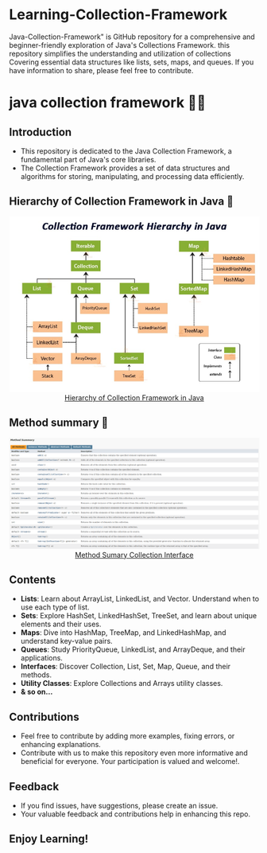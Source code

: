 # Learning-Collection-Framework
Java-Collection-Framework" is GitHub repository for a comprehensive and beginner-friendly exploration of Java's Collections Framework.  this repository simplifies the understanding and utilization of collections Covering essential data structures like lists, sets, maps, and queues. If you have information to share, please feel free to contribute.
# java collection framework 🚀💫
## Introduction
- This repository is dedicated to the Java Collection Framework, a fundamental part of Java's core libraries.
- The Collection Framework provides a set of data structures and algorithms for storing, manipulating, and processing data efficiently.

## Hierarchy of Collection Framework in Java 🚀
<p align="center">
<img src="./assets/image/collection-framework-her.png"><br>
<a href="https://data-flair.training/blogs/collection-framework-in-java/">Hierarchy of Collection Framework in Java </a>
</p>

## Method summary 🚀
<p align="center">
<img src="./assets/image/cfw-methods.png" alt="List interface hierarchy Java"><br>
<a href="https://docs.oracle.com/en/java/javase/17/docs/api/java.base/java/util/Collection.html">Method Sumary Collection Interface</a>
</p>


## Contents
- **Lists**: Learn about ArrayList, LinkedList, and Vector. Understand when to use each type of list.
- **Sets**: Explore HashSet, LinkedHashSet, TreeSet, and learn about unique elements and their uses.
- **Maps**: Dive into HashMap, TreeMap, and LinkedHashMap, and understand key-value pairs.
- **Queues**: Study PriorityQueue, LinkedList, and ArrayDeque, and their applications.
- **Interfaces**: Discover Collection, List, Set, Map, Queue, and their methods.
- **Utility Classes**: Explore Collections and Arrays utility classes.
- **& so on...**

## Contributions
- Feel free to contribute by adding more examples, fixing errors, or enhancing explanations.
- Contribute with us to make this repository even more informative and beneficial for everyone. Your participation is valued and welcome!.

## Feedback
- If you find issues, have suggestions, please create an issue.
- Your valuable feedback and contributions help in enhancing this repo.

## Enjoy Learning!
